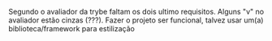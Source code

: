 Segundo o avaliador da trybe faltam os dois ultimo requisitos. Alguns "v" no avaliador estão cinzas (???). 
Fazer o projeto ser funcional, talvez usar um(a) biblioteca/framework para estilização